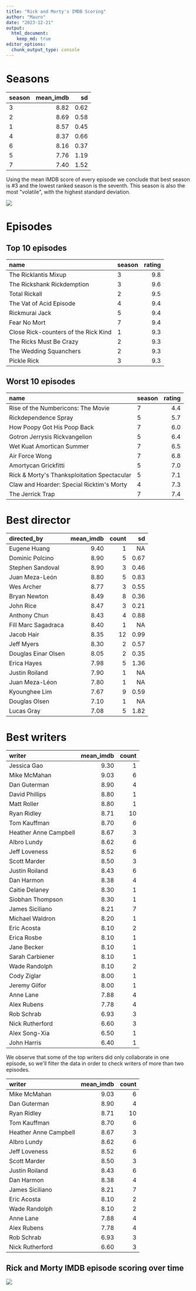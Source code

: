 ```yaml
---
title: "Rick and Morty's IMDB Scoring"
author: "Mauro"
date: "2023-12-21"
output: 
  html_document:
    keep_md: true
editor_options: 
  chunk_output_type: console
---
```




# Seasons


|season | mean_imdb|   sd|
|:------|---------:|----:|
|3      |      8.82| 0.62|
|2      |      8.69| 0.58|
|1      |      8.57| 0.45|
|4      |      8.37| 0.66|
|6      |      8.16| 0.37|
|5      |      7.76| 1.19|
|7      |      7.40| 1.52|

Using the mean IMDB score of every episode we conclude that best season is #3 and the lowest ranked season is the seventh. This season is also the most "volatile", with the highest standard deviation. 

![](rick_morty_episodes_files/figure-html/season_boxplot-1.png)<!-- -->

# Episodes

## Top 10 episodes


|name                                 |season | rating|
|:------------------------------------|:------|------:|
|The Ricklantis Mixup                 |3      |    9.8|
|The Rickshank Rickdemption           |3      |    9.6|
|Total Rickall                        |2      |    9.5|
|The Vat of Acid Episode              |4      |    9.4|
|Rickmurai Jack                       |5      |    9.4|
|Fear No Mort                         |7      |    9.4|
|Close Rick-counters of the Rick Kind |1      |    9.3|
|The Ricks Must Be Crazy              |2      |    9.3|
|The Wedding Squanchers               |2      |    9.3|
|Pickle Rick                          |3      |    9.3|

## Worst 10 episodes


|name                                        |season | rating|
|:-------------------------------------------|:------|------:|
|Rise of the Numbericons: The Movie          |7      |    4.4|
|Rickdependence Spray                        |5      |    5.7|
|How Poopy Got His Poop Back                 |7      |    6.0|
|Gotron Jerrysis Rickvangelion               |5      |    6.4|
|Wet Kuat Amortican Summer                   |7      |    6.5|
|Air Force Wong                              |7      |    6.8|
|Amortycan Grickfitti                        |5      |    7.0|
|Rick & Morty's Thanksploitation Spectacular |5      |    7.1|
|Claw and Hoarder: Special Ricktim's Morty   |4      |    7.3|
|The Jerrick Trap                            |7      |    7.4|

# Best director


|directed_by         | mean_imdb| count|   sd|
|:-------------------|---------:|-----:|----:|
|Eugene Huang        |      9.40|     1|   NA|
|Dominic Polcino     |      8.90|     5| 0.67|
|Stephen Sandoval    |      8.90|     3| 0.46|
|Juan Meza-León      |      8.80|     5| 0.83|
|Wes Archer          |      8.77|     3| 0.55|
|Bryan Newton        |      8.49|     8| 0.36|
|John Rice           |      8.47|     3| 0.21|
|Anthony Chun        |      8.43|     4| 0.88|
|Fill Marc Sagadraca |      8.40|     1|   NA|
|Jacob Hair          |      8.35|    12| 0.99|
|Jeff Myers          |      8.30|     2| 0.57|
|Douglas Einar Olsen |      8.05|     2| 0.35|
|Erica Hayes         |      7.98|     5| 1.36|
|Justin Roiland      |      7.90|     1|   NA|
|Juan Meza-Léon      |      7.80|     1|   NA|
|Kyounghee Lim       |      7.67|     9| 0.59|
|Douglas Olsen       |      7.10|     1|   NA|
|Lucas Gray          |      7.08|     5| 1.82|

# Best writers


|writer                | mean_imdb| count|
|:---------------------|---------:|-----:|
|Jessica Gao           |      9.30|     1|
|Mike McMahan          |      9.03|     6|
|Dan Guterman          |      8.90|     4|
|David Phillips        |      8.80|     1|
|Matt Roller           |      8.80|     1|
|Ryan Ridley           |      8.71|    10|
|Tom Kauffman          |      8.70|     6|
|Heather Anne Campbell |      8.67|     3|
|Albro Lundy           |      8.62|     6|
|Jeff Loveness         |      8.52|     6|
|Scott Marder          |      8.50|     3|
|Justin Roiland        |      8.43|     6|
|Dan Harmon            |      8.38|     4|
|Caitie Delaney        |      8.30|     1|
|Siobhan Thompson      |      8.30|     1|
|James Siciliano       |      8.21|     7|
|Michael Waldron       |      8.20|     1|
|Eric Acosta           |      8.10|     2|
|Erica Rosbe           |      8.10|     1|
|Jane Becker           |      8.10|     1|
|Sarah Carbiener       |      8.10|     1|
|Wade Randolph         |      8.10|     2|
|Cody Ziglar           |      8.00|     1|
|Jeremy Gilfor         |      8.00|     1|
|Anne Lane             |      7.88|     4|
|Alex Rubens           |      7.78|     4|
|Rob Schrab            |      6.93|     3|
|Nick Rutherford       |      6.60|     3|
|Alex Song-Xia         |      6.50|     1|
|John Harris           |      6.40|     1|

We observe that some of the top writers did only collaborate in one episode, so we'll filter the data in order to check writers of more than two episodes.


|writer                | mean_imdb| count|
|:---------------------|---------:|-----:|
|Mike McMahan          |      9.03|     6|
|Dan Guterman          |      8.90|     4|
|Ryan Ridley           |      8.71|    10|
|Tom Kauffman          |      8.70|     6|
|Heather Anne Campbell |      8.67|     3|
|Albro Lundy           |      8.62|     6|
|Jeff Loveness         |      8.52|     6|
|Scott Marder          |      8.50|     3|
|Justin Roiland        |      8.43|     6|
|Dan Harmon            |      8.38|     4|
|James Siciliano       |      8.21|     7|
|Eric Acosta           |      8.10|     2|
|Wade Randolph         |      8.10|     2|
|Anne Lane             |      7.88|     4|
|Alex Rubens           |      7.78|     4|
|Rob Schrab            |      6.93|     3|
|Nick Rutherford       |      6.60|     3|

## Rick and Morty IMDB episode scoring over time

![](rick_morty_episodes_files/figure-html/graph_over_time-1.png)<!-- -->



